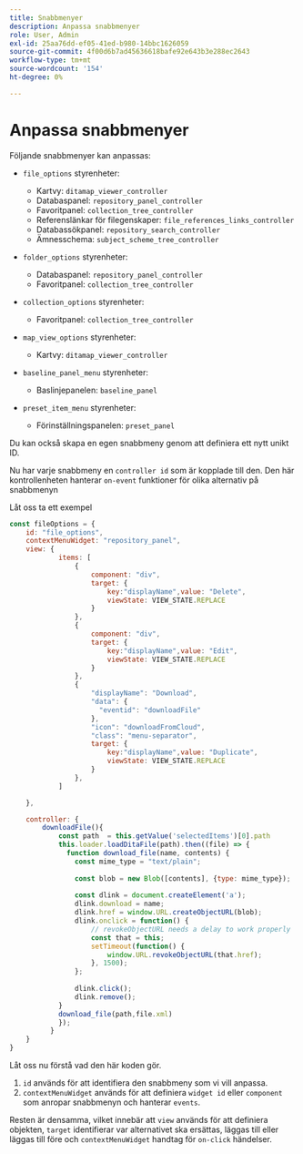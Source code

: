 ```yaml
---
title: Snabbmenyer
description: Anpassa snabbmenyer
role: User, Admin
exl-id: 25aa76dd-ef05-41ed-b980-14bbc1626059
source-git-commit: 4f00d6b7ad45636618bafe92e643b3e288ec2643
workflow-type: tm+mt
source-wordcount: '154'
ht-degree: 0%

---
```


# Anpassa snabbmenyer

Följande snabbmenyer kan anpassas:

- `file_options`
styrenheter:
   - Kartvy: `ditamap_viewer_controller`
   - Databaspanel: `repository_panel_controller`
   - Favoritpanel: `collection_tree_controller`
   - Referenslänkar för filegenskaper: `file_references_links_controller`
   - Databassökpanel: `repository_search_controller`
   - Ämnesschema: `subject_scheme_tree_controller`

- `folder_options`
styrenheter:
   - Databaspanel: `repository_panel_controller`
   - Favoritpanel: `collection_tree_controller`

- `collection_options`
styrenheter:
   - Favoritpanel: `collection_tree_controller`

- `map_view_options`
styrenheter:
   - Kartvy: `ditamap_viewer_controller`

- `baseline_panel_menu`
styrenheter:
   - Baslinjepanelen: `baseline_panel`

- `preset_item_menu`
styrenheter:
   - Förinställningspanelen: `preset_panel`

Du kan också skapa en egen snabbmeny genom att definiera ett nytt unikt ID.

Nu har varje snabbmeny en `controller id` som är kopplade till den. Den här kontrollenheten hanterar `on-event` funktioner för olika alternativ på snabbmenyn

Låt oss ta ett exempel

```js title=customise_context_menu.js"
const fileOptions = {
    id: "file_options",
    contextMenuWidget: "repository_panel",
    view: {
            items: [
                {
                    component: "div",
                    target: {
                        key:"displayName",value: "Delete",                    
                        viewState: VIEW_STATE.REPLACE
                    }
                },
                {
                    component: "div",
                    target: {
                        key:"displayName",value: "Edit",                    
                        viewState: VIEW_STATE.REPLACE
                    }
                },
                {
                    "displayName": "Download",
                    "data": {
                      "eventid": "downloadFile"
                    },
                    "icon": "downloadFromCloud",
                    "class": "menu-separator",         
                    target: {
                        key:"displayName",value: "Duplicate",                    
                        viewState: VIEW_STATE.REPLACE
                    }
                },
            ]

    },

    controller: {
        downloadFile(){
            const path  = this.getValue('selectedItems')[0].path
            this.loader.loadDitaFile(path).then((file) => {
              function download_file(name, contents) {
                const mime_type = "text/plain";
        
                const blob = new Blob([contents], {type: mime_type});
        
                const dlink = document.createElement('a');
                dlink.download = name;
                dlink.href = window.URL.createObjectURL(blob);
                dlink.onclick = function() {
                    // revokeObjectURL needs a delay to work properly
                    const that = this;
                    setTimeout(function() {
                        window.URL.revokeObjectURL(that.href);
                    }, 1500);
                };
        
                dlink.click();
                dlink.remove();
            }
            download_file(path,file.xml)
            });
          }
    }
}
```

Låt oss nu förstå vad den här koden gör.

1. `id` används för att identifiera den snabbmeny som vi vill anpassa.
2. `contextMenuWidget` används för att definiera `widget id` eller `component` som anropar snabbmenyn och hanterar `events`.

Resten är densamma, vilket innebär att `view` används för att definiera objekten, `target` identifierar var alternativet ska ersättas, läggas till eller läggas till före och `contextMenuWidget` handtag för `on-click` händelser.
